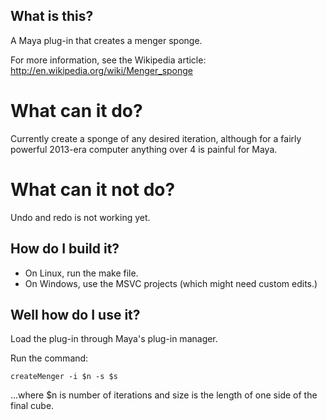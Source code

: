 What is this?
-------------

A Maya plug-in that creates a menger sponge.

For more information, see the Wikipedia article:
   http://en.wikipedia.org/wiki/Menger_sponge

What can it do?
===============

Currently create a sponge of any desired iteration, although for a 
fairly powerful 2013-era computer anything over 4 is painful for Maya.

What can it not do?
===================

Undo and redo is not working yet.

How do I build it?
------------------

- On Linux, run the make file.
- On Windows, use the MSVC projects (which might need custom edits.)

Well how do I use it?
---------------------

Load the plug-in through Maya's plug-in manager.

Run the command:

    createMenger -i $n -s $s 
    
...where $n is number of iterations and size is the length of one side of the final cube.
